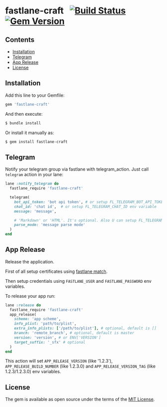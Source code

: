 # fastlane-craft &nbsp; [![Build Status](https://app.bitrise.io/app/0845b4d0a78dc7db/status.svg?token=xTOEh6hV9SMcfVlY2-MjxQ&branch=master)](https://www.bitrise.io/app/0845b4d0a78dc7db)  [![Gem Version](https://badge.fury.io/rb/fastlane-craft.svg)](https://badge.fury.io/rb/fastlane-craft)

## Contents
- [Installation](#installation)
- [Telegram](#telegram)
- [App Release](#app-release)
- [License](#license)

## Installation

Add this line to your Gemfile:

```ruby
gem 'fastlane-craft'
```

And then execute:
```bash
$ bundle install
```
Or install it manually as:
```bash
$ gem install fastlane-craft
```

## Telegram

Notify your telegram group via fastlane with telegram_action.
Just call `telegram` action in your lane:

```ruby
lane :notify_telegram do
  fastlane_require 'fastlane-craft'

  telegram(
    bot_api_token: 'bot api token', # or setup FL_TELEGRAM_BOT_API_TOKEN env variable
    chat_id: 'chat id',  # or setup FL_TELEGRAM_CHAT_ID env variable
    message: 'message',

    # 'Markdown' or 'HTML'. It's optional. Also U can setup FL_TELEGRAM_MESSAGE_PARSE_MODE env variable
    parse_mode: 'message parse mode'
  )
end
```

## App Release

Release the application.

First of all setup certificates using [fastlane match](https://docs.fastlane.tools/actions/match/).

Then setup credentials using `FASTLANE_USER` and `FASTLANE_PASSWORD` env variables.

To release your app run:

```ruby
lane :release do
  fastlane_require 'fastlane-craft'
  app_release(
    scheme: 'app scheme',
    info_plist: 'path/to/plist',
    extra_info_plists: ['/path/to/plist'], # optional, default is []
    branch: 'remote_branch', # optional, default is master
    version: 'version', # or ENV['VERSION'] 
    target_suffix: '_sfx' # optional
  )
end
```

This action will set `APP_RELEASE_VERSION` (like '1.2.3'), `APP_RELEASE_BUILD_NUMBER` (like 1.2.3.0) and `APP_RELEASE_VERSION_TAG` (like 1.2.3/1.2.3.0) env variables. 


## License

The gem is available as open source under the terms of the [MIT License](http://opensource.org/licenses/MIT).
